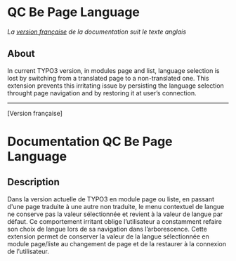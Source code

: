 
QC Be Page Language
==============================================================
*La [version française](#documentation-qc-widgets) de la documentation suit le texte anglais*

## About
In current TYPO3 version, in modules page and list, language selection is lost by switching from a translated page to a non-translated one.
This extension prevents this irritating issue by persisting the language selection throught page navigation and by restoring it at user’s connection.

-----------
[Version française]
# Documentation QC Be Page Language

## Description
Dans la version actuelle de TYPO3 en module page ou liste, en passant d'une page traduite à une autre non traduite, le menu contextuel de langue ne conserve pas la valeur sélectionnée et revient à la valeur de langue par défaut. Ce comportement irritant oblige l’utilisateur a constamment refaire son choix de langue lors de sa navigation dans l’arborescence.
Cette extension permet de conserver la valeur de la langue sélectionnée en module page/liste au changement de page et de la restaurer à la connexion de l’utilisateur.
